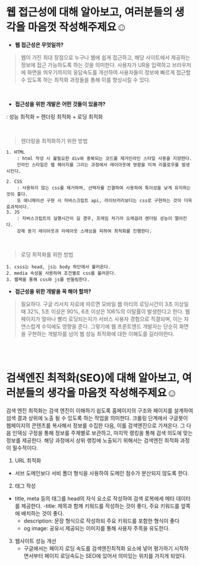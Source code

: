 # 웹 **접근성**에 대해 알아보고, 여러분들의 생각을 마음껏 작성해주제요☺️ 

- **웹 접근성은 무엇일까?**
> 웹이 가진 최대 장점으로 누구나 웹에 쉽게 접근하고, 해당 사이트에서 제공하는 정보에 접근 가능하도록 하는 것을 의미한다. 
사용자가 UR을 입력하고 브라우저에 화면을 띄우기까지의 응답속도를 개선하여 사용자들이 정보에 빠르게 접근할 수 있도록 하는 최적화 과정들을 통해 이를 향상시킬 수 있다.

<br>

- **접근성을 위한 개발은 어떤 것들이 있을까?**

: 성능 최적화 = 렌더링 최적화 + 로딩 최적화

<br>

> 렌더링을 최적화하기 위한 방법

    1. HTML 
        : html 작성 시 불필요한 div와 중복되는 코드를 제거인라인 스타일 사용을 지양한다. 
        인라인 스타일은 웹 페이지를 그리는 과정에서 레이아웃에 영향을 미쳐 리플로우를 발생시킨다. 

    2. CSS
        : 사용하지 않는 css를 제거하며, 선택자를 간결하여 사용하여 특이성을 낮게 유지하는 것이 좋다. 
        또 애니메이션 구현 시 자바스크립트 api, 라이브러리보다는 css로 구현하는 것이 더욱 효과적이다.
    3. JS
        : 자바스크립트의 실행시간이 길 경우, 프레임 처기라 오래걸려 렌더링 성능이 떨어진다.
        강제 동기 레이아웃과 라레아웃 스래싱을 피하여 최적화를 진행한다.

<br>


>로딩 최적화를 위한 방법

    1. csss는 head, js는 body 하단에서 불러온다. 
    2. media 속성을 사용하여 조건별로 css를 불러온다. 
    3. 웹팩을 통해 css와 js를 번들링한다.



- **접근성을 위한 개발을 꼭 해야 할까?**
> 필요하다. 구글 리서치 자료에 따르면 모바일 웹 아티의 로딩시간이 3초 이상일 때 32%, 5초 이상은 90%, 6초 이상은 106%의 이탈률이 발생한다고 한다. 웹페이지가 얼마나 빨리 로딩되는지가 서비스 사용자 경험으로 직결되며, 이는 자연스럽게 수익에도 영향을 준다. 그렇기에 웹 프론트엔드 개발자는 단순히 화면을 구현하는 개발자를 넘어 웹 성능 최적화에 대한 이해도를 길러야한다. 

<br><br>

# **검색엔진 최적화(SEO)에 대해 알아보고, 여러분들의 생각을 마음껏 작성해주제요☺️**
검색 엔진 최적화는 검색 엔진이 이해하기 쉽도록 홈페이지의 구조와 페이지를 설계하여 섬색 결과 상위에 노출 될 수 있도록 하는 작업을 의미한다. 크롤링 단계에서 구글봇이 웹페이지의 콘텐츠를 복사해서 정보를 수집한 다음, 이를 검색엔진으로 가져온다. 그 다음 인덱싱 구정을 통해 정보를 주제별로 보관하고, 마지막 랭킹을 통해 검색 의도에 맞는 정보를 제공한다. 해당 과정에서 상위 랭킹에 노출되기 위해서는 검색엔진 최적화 과정이 필수적이다. 

1. URL 최적화
- 서브 도메인보다 서비 폴더 형식을 사용하여 도메인 점수가 분산되지 않도록 한다. 
2. 태그 작성
- title, meta 등의 태그를 head의 자식 요소로 작성하여 검색 로복에세 메타 데이터를 제공한다. 
    -title: 제목과 함께 키워드를 작성하는 것이 좋다, 주요 키워드를 앞쪽에 배치하는 것이 좋다. 
    - description: 문장 형식으로 작성하되 주요 키워드를 포함한 형식이 좋다 
    - og image: 공유시 제공되는 이미지를 통해 사용자 주목을 유도한다. 
3. 웹사이트 성능 개선
    - 구글에서는 페이지 로딩 속도를 검색엔진최적화 요소에 넣어 평가하기 시작하면서부터 페이지 로딩속도는 SEO에 있어서 의미있는 위치를 가지게 되었다. 
